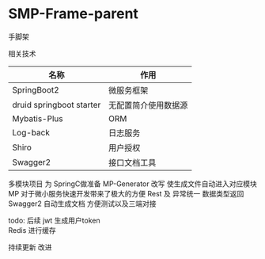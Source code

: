 # SMP-Frame-parent
手脚架

相关技术

|  名称 | 作用  |
| ------------ | ------------ |
|  SpringBoot2 |  微服务框架 |
|  druid springboot starter |  无配置简介使用数据源 |
|  Mybatis-Plus |  ORM  |
|  Log-back |  日志服务 |
|  Shiro |  用户授权 |
|  Swagger2  | 接口文档工具 |


多模块项目 为 SpringC做准备 
MP-Generator 改写 使生成文件自动进入对应模块
MP 对于微小服务快速开发带来了极大的方便 
Rest 及 异常统一 数据类型返回
Swagger2 自动生成文档 方便测试以及三端对接

todo: 
后续 jwt 生成用户token  
Redis 进行缓存

持续更新 改进 



